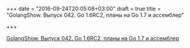 +++
date = "2016-09-24T20:05:08+03:00"
draft = true
title = "GolangShow. Выпуск 042. Go 1.6RC2, планы на Go 1.7 и ассемблер"

+++

<p><a href="http://golangshow.com/episode/2016/02-05-042/">GolangShow. Выпуск 042. Go 1.6RC2, планы на Go 1.7 и ассемблер</a></p>
